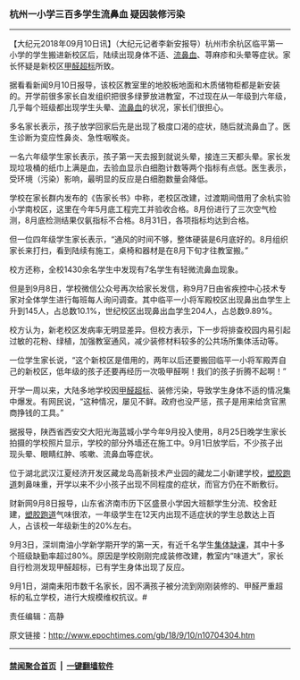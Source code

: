 ### 杭州一小学三百多学生流鼻血 疑因装修污染
------------------------

<p>【大纪元2018年09月10日讯】（大纪元记者李新安报导）杭州市余杭区临平第一小学的学生搬进新校区后，陆续出现身体不适、<a href="http://www.epochtimes.com/gb/tag/%E6%B5%81%E9%BC%BB%E8%A1%80.html">流鼻血</a>、荨麻疹和头晕等症状。家长怀疑是新校区<a href="http://www.epochtimes.com/gb/tag/%E7%94%B2%E9%86%9B%E8%B6%85%E6%A0%87.html">甲醛超标</a>所致。</p>
<p>据看看新闻9月10日报导，该校区教室里的地胶板地面和木质储物柜都是新安装的。开学前很多家长自发组织把很多绿萝放进教室，不过现在从一年级到六年级，几乎每个班级都出现学生头晕、<a href="http://www.epochtimes.com/gb/tag/%E6%B5%81%E9%BC%BB%E8%A1%80.html">流鼻血</a>的状况，家长们很担心。</p>
<p>多名家长表示，孩子放学回家后先是出现了极度口渴的症状，随后就流鼻血了。医生诊断为变应性鼻炎、急性咽喉炎。</p>
<p>一名六年级学生家长表示，孩子第一天去报到就说头晕，接连三天都头晕。家长发现垃圾桶的纸巾上满是血，去验血显示白细胞计数等两个指标有点低。医生表示，受环境（污染）影响，最明显的反应是白细胞数量会降低。</p>
<p>学校在家长群内发布的《告家长书》中称，老校区改建，过渡期间借用了余杭实验小学南校区，这里在今年5月底工程完工并验收合格。8月份进行了三次空气检测，8月底检测结果仅氨指标不合格。8月31日，各项指标均达到合格。</p>
<p>但一位四年级学生家长表示，“通风的时间不够，整体硬装是6月底好的。8月组织家长来打扫，看到陆续有施工，桌椅和器材是在8月下旬才往教室搬。”</p>
<p>校方还称，全校1430余名学生中发现有7名学生有轻微流鼻血现象。</p>
<p>但是到9月8日，学校微信公众号再次给家长发信，称9月7日由省疾控中心技术专家对全体学生进行每班每人询问调查。其中临平一小将军殿校区出现鼻出血学生上升到145人，占总数10.1%，世纪校区出现鼻出血学生204人，占总数9.89%。</p>
<p>校方认为，新老校区发病率无明显差异。但校方表示，下一步将排查校园内易引起过敏的花粉、绿植，加强教室通风，减少装修材料较多的公共场所集体活动等。</p>
<p>一位学生家长说，“这个新校区是借用的，两年以后还要搬回临平一小将军殿弄自己的新校区，低年级的孩子还要再经历一次吸甲醛啊！我们的孩子折腾不起啊！”</p>
<p>开学一周以来，大陆多地学校因<a href="http://www.epochtimes.com/gb/tag/%E7%94%B2%E9%86%9B%E8%B6%85%E6%A0%87.html">甲醛超标</a>、装修污染，导致学生身体不适的情况集中爆发。有网民说，“这种情况，屡见不鲜。政府也没严惩，孩子是用来给贪官黑商挣钱的工具。”</p>
<p>据报导，陕西省西安交大阳光海蓝城小学今年9月投入使用，8月25日晚学生家长拍摄的学校照片显示，学校的部分外墙还在施工中。9月1日放学后，不少孩子出现头晕、眼睛红肿、咳嗽、流鼻血等症状。</p>
<p>位于湖北武汉江夏经济开发区藏龙岛高新技术产业园的藏龙二小新建学校，<a href="http://www.epochtimes.com/gb/tag/%E5%A1%91%E8%83%B6%E8%B7%91%E9%81%93.html">塑胶跑道</a>刺鼻味重，开学以来不少小孩子出现不同程度的症状，而官方仍在不断敷衍。</p>
<p>财新网9月8日报导，山东省济南市历下区盛景小学因大班额学生分流、校舍赶建，<a href="http://www.epochtimes.com/gb/tag/%E5%A1%91%E8%83%B6%E8%B7%91%E9%81%93.html">塑胶跑道</a>气味很浓，一年级学生在12天内出现不适症状的学生总数达上百人，占该校一年级新生的20%左右。</p>
<p>9月3日，深圳南油小学新学期开学的第一天，有近千名学生<a href="http://www.epochtimes.com/gb/tag/%E9%9B%86%E4%BD%93%E7%BC%BA%E8%AF%BE.html">集体缺课</a>，其中十多个班级缺勤率超过80%。原因是学校刚刚完成装修改建，教室内“味道大”，家长自行检测发现甲醛超标，已有学生身体出现了反应。</p>
<p>9月1日，湖南耒阳市数千名家长，因不满孩子被分流到刚刚装修的、甲醛严重超标的私立学校，进行大规模维权抗议。#</p>
<p>责任编辑：高静</p>

原文链接：http://www.epochtimes.com/gb/18/9/10/n10704304.htm


------------------------
#### [禁闻聚合首页](https://github.com/gfw-breaker/banned-news/blob/master/README.md) &nbsp;|&nbsp;  [一键翻墙软件](https://github.com/gfw-breaker/nogfw/blob/master/README.md)